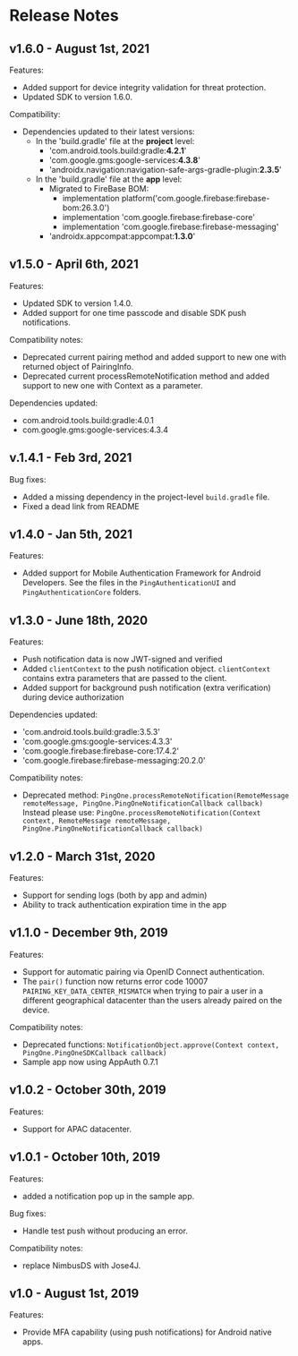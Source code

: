 # Release Notes

## v1.6.0 - August 1st, 2021
Features:

- Added support for device integrity validation for threat protection.
- Updated SDK to version 1.6.0.

Compatibility:
 - Dependencies updated to their latest versions:
      * In the 'build.gradle' file at the **project** level:
        * 'com.android.tools.build:gradle:**4.2.1**'
        * 'com.google.gms:google-services:**4.3.8**'
        * 'androidx.navigation:navigation-safe-args-gradle-plugin:**2.3.5**'
     * In the 'build.gradle' file at the **app** level:
        * Migrated to FireBase BOM:
          * implementation platform('com.google.firebase:firebase-bom:26.3.0')
          * implementation 'com.google.firebase:firebase-core'
          * implementation 'com.google.firebase:firebase-messaging'
         * 'androidx.appcompat:appcompat:**1.3.0**'
           

## v1.5.0 - April 6th, 2021
Features:
- Updated SDK to version 1.4.0.
- Added support for one time passcode and disable SDK push notifications.

Compatibility notes:
- Deprecated current pairing method and added support to new one with returned object of PairingInfo.
- Deprecated current processRemoteNotification method and added support to new one with Context as a parameter.

Dependencies updated:
- com.android.tools.build:gradle:4.0.1
- com.google.gms:google-services:4.3.4

## v.1.4.1 - Feb 3rd, 2021
Bug fixes:
 - Added a missing dependency in the project-level `build.gradle` file.
 - Fixed a dead link from README
 
 
## v1.4.0 - Jan 5th, 2021
Features:

- Added support for Mobile Authentication Framework for Android Developers. 
See the files in the `PingAuthenticationUI` and `PingAuthenticationCore` folders.


## v1.3.0 - June 18th, 2020
Features:

- Push notification data is now JWT-signed and verified
- Added `clientContext` to the push notification object. `clientContext` contains extra parameters that are passed to the client.
- Added support for background push notification (extra verification) during device authorization

Dependencies updated:

  * 'com.android.tools.build:gradle:3.5.3'
  * 'com.google.gms:google-services:4.3.3'
  * 'com.google.firebase:firebase-core:17.4.2'
  * 'com.google.firebase:firebase-messaging:20.2.0'


Compatibility notes:

- Deprecated method: `PingOne.processRemoteNotification(RemoteMessage remoteMessage, PingOne.PingOneNotificationCallback callback)`
  Instead please use:
 `PingOne.processRemoteNotification(Context context, RemoteMessage remoteMessage, PingOne.PingOneNotificationCallback callback)`


## v1.2.0 - March 31st, 2020
Features:

- Support for sending logs (both by app and admin)
- Ability to track authentication expiration time in the app

## v1.1.0 - December 9th, 2019
Features:

- Support for automatic pairing via OpenID Connect authentication.
- The `pair()` function now returns error code 10007 `PAIRING_KEY_DATA_CENTER_MISMATCH` when trying to pair a user in a different geographical datacenter than the users already paired on the device.

Compatibility notes:

- Deprecated functions: `NotificationObject.approve(Context context, PingOne.PingOneSDKCallback callback)`
- Sample app now using AppAuth 0.7.1

## v1.0.2 - October 30th, 2019
Features:
- Support for APAC datacenter.

## v1.0.1 - October 10th, 2019
Features:
- added a notification pop up in the sample app.

Bug fixes:
- Handle test push without producing an error.

Compatibility notes:
- replace NimbusDS with Jose4J.


## v1.0 - August 1st, 2019
Features:
- Provide MFA capability (using push notifications) for Android native apps.

